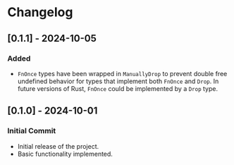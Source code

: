 # Changelog

## [0.1.1] - 2024-10-05
### Added
- `FnOnce` types have been wrapped in `ManuallyDrop` to prevent double free undefined behavior for types that implement both `FnOnce` and `Drop`. In future versions of Rust, `FnOnce` could be implemented by a `Drop` type. 

## [0.1.0] - 2024-10-01
### Initial Commit
- Initial release of the project.
- Basic functionality implemented.